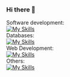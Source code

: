### Hi there 👋
Software development:\
[![My Skills](https://skillicons.dev/icons?i=c,cpp,py)](https://skillicons.dev)\
Databases:\
[![My Skills](https://skillicons.dev/icons?i=cassandra,mysql,mongodb)](https://skillicons.dev)\
Web Development:\
[![My Skills](https://skillicons.dev/icons?i=html,css,tailwind,js,ts,react)](https://skillicons.dev)\
Others:\
[![My Skills](https://skillicons.dev/icons?i=arch,linux,bash,git,nginx)](https://skillicons.dev)
<!--Mobile applications:\
[![My Skills](https://skillicons.dev/icons?i=swift,kotlin)](https://skillicons.dev)\-->


<!--
**Szymoek02/Szymoek02** is a ✨ _special_ ✨ repository because its `README.md` (this file) appears on your GitHub profile.

Here are some ideas to get you started:

- 🔭 I’m currently working on ...
- 🌱 I’m currently learning ...
- 👯 I’m looking to collaborate on ...
- 🤔 I’m looking for help with ...
- 💬 Ask me about ...
- 📫 How to reach me: ...
- 😄 Pronouns: ...
- ⚡ Fun fact: ...
-->
